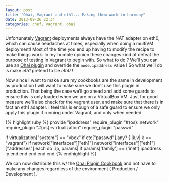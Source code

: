 ```yaml
---
layout: post
title: "Ohai, Vagrant and eth1... Making them work in harmony"
date: 2013-09-26 22:34
categories: chef, vagrant, ohai
---
```


Unfortunately [Vagrant](http://vagrantup.com/) deployments always have the NAT adapter on eth0, which can cause headaches at times, especially when doing a multiVM deployment! Most of the time you end up having to modify the recipe to make things work. In my humble opinion these changes kind of defeat the purpose of testing in Vagrant to begin with. So what to do ? We’ll you can use an [Ohai plugin](http://wiki.opscode.com/display/chef/Writing+Ohai+Plugins) and override the `node.ipaddress` value ! So what we’ll do is make _eth1_ pretend to be _eth0_ !

Now since I want to make sure my cookbooks are the same in development as production I will want to make sure we don’t use this plugin in production. That being the case we’ll go ahead and add some guards to ensure this is only loaded when we are on a VirtualBox VM. Just for good measure we’ll also check for the vagrant user, and make sure that there is in fact an eth1 adapter. I feel this is enough of a safe guard to ensure we only apply this plugin if running under Vagrant, and only when needed.

{% highlight ruby %}
provide "ipaddress"
require_plugin "#{os}::network"
require_plugin "#{os}::virtualization"
require_plugin "passwd"

if virtualization["system"] == "vbox"
  if etc["passwd"].any? { |k,v| k == "vagrant"}
    if network["interfaces"]["eth1"]
      network["interfaces"]["eth1"]["addresses"].each do |ip, params|
        if params['family'] == ('inet')
          ipaddress ip
        end
      end
    end
  end
end
{% endhighlight %}

We can now distribute this w/ the [Ohai Plugin Cookbook](http://wiki.opscode.com/display/chef/Distributing+Ohai+Plugins) and not have to make any changes regardless of the environment ( Production / Development ).
